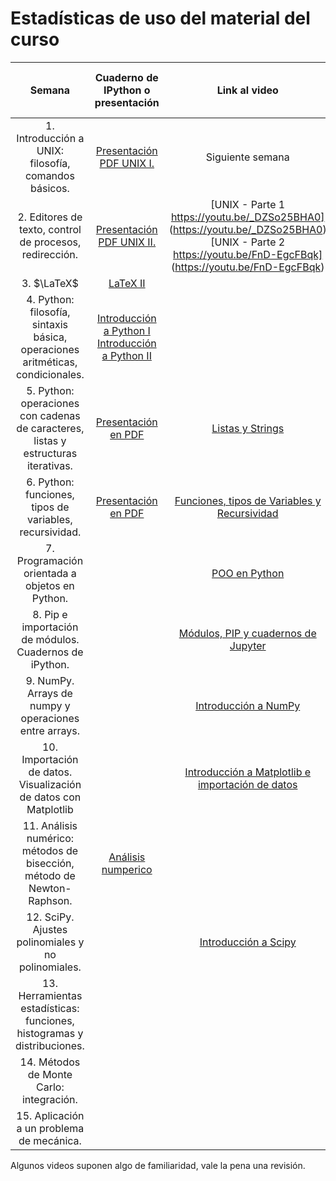 # Estadísticas de uso del material del curso


| Semana       | Cuaderno de IPython o presentación           | Link al video  |  Número de vistas a la fecha |
|:-------------:|:-------------:| :-----:|:-----:|
|1. Introducción a UNIX: filosofía, comandos básicos. | [Presentación PDF UNIX I.](https://github.com/ComputoCienciasUniandes/HerramientasComputacionales/raw/master/Lectures/01.Unix-Console/Lecture/01%20UNIX.pdf)|Siguiente semana|NA|
|2. Editores de texto, control de procesos, redirección.|[Presentación PDF UNIX II.](https://github.com/ComputoCienciasUniandes/HerramientasComputacionales/raw/master/Lectures/02.Unix-TextEditors/02%20emacs%2C%20scripts%2C%20redir%20%26%20pipelines.pdf)|[UNIX - Parte 1 https://youtu.be/_DZSo25BHA0] (https://youtu.be/_DZSo25BHA0)  [UNIX - Parte 2 https://youtu.be/FnD-EgcFBqk] (https://youtu.be/FnD-EgcFBqk)||
|3. $\LaTeX$ |[LaTeX II ](https://youtu.be/y5jXAv3as6I)|||
|4. Python: filosofía, sintaxis básica, operaciones aritméticas, condicionales.|[Introducción a Python I](https://youtu.be/ElXRztoqfZY) [Introducción a Python II](https://youtu.be/Tzo0WhMA_CA)|||
|5. Python: operaciones con cadenas de caracteres, listas y estructuras iterativas.| [Presentación en PDF](https://github.com/ComputoCienciasUniandes/HerramientasComputacionales/raw/master/Lectures/98.Python/Python_Listas_y_Strings.pdf) |  [Listas y Strings](https://youtu.be/d6Wk3O6pEYY)  ||
|6. Python: funciones, tipos de variables, recursividad.|[Presentación en PDF](https://github.com/ComputoCienciasUniandes/HerramientasComputacionales/raw/master/Lectures/98.Python/Python_%20Funciones%2C%20Tipos%20de%20Variables%20y%20Recursividad.pdf)|[Funciones, tipos de Variables y Recursividad](https://youtu.be/iXfM_5diy4o)||
|7. Programación orientada a objetos en Python.||[POO en Python](https://youtu.be/C-siW0pLQ_E) ||
|8. Pip e importación de módulos. Cuadernos de iPython.||[Módulos, PIP y cuadernos de Jupyter](https://youtu.be/IpyG-1Ied3w)||
|9. NumPy. Arrays de numpy y operaciones entre arrays.||[Introducción a NumPy](https://youtu.be/CvwMtyb5xRA)||
|10. Importación de datos. Visualización de datos con Matplotlib||[Introducción a Matplotlib e importación de datos](https://youtu.be/GbNWz5fS41g)||
|11. Análisis numérico: métodos de bisección, método de Newton-Raphson.|[Análisis numperico](https://youtu.be/Pz_-Uhem72Y)|||
|12. SciPy. Ajustes polinomiales y no polinomiales.||[Introducción a Scipy](https://www.youtube.com/watch?v=_rSJ9wbHQyI)||
|13. Herramientas estadísticas: funciones, histogramas y distribuciones.||||
|14. Métodos de Monte Carlo: integración.||||
|15. Aplicación a un problema de mecánica.||||

Algunos videos suponen algo de familiaridad, vale la pena una revisión.
